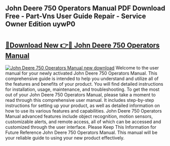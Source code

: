 ## John Deere 750 Operators Manual PDF Download Free - Part-Vns User Guide Repair - Service Owner Edition uywP0

# <h2><a href="http://bc85890.oget.top/?id=John+Deere+750+Operators+Manual">🔗Download New 👉🔴 John Deere 750 Operators Manual</a></h2>

[![John Deere 750 Operators Manual new download](https://i.imgur.com/5g1atiW.png)](http://bc85890.oget.top/?id=John+Deere+750+Operators+Manual)
Welcome to the user manual for your newly activated John Deere 750 Operators Manual. This comprehensive guide is intended to help you understand and utilize all of the features and benefits of your product. You will find detailed instructions for installation, usage, maintenance, and troubleshooting. To get the most out of your John Deere 750 Operators Manual, please take a moment to read through this comprehensive user manual. It includes step-by-step instructions for setting up your product, as well as detailed information on how to use its various features and capabilities. John Deere 750 Operators Manual advanced features include object recognition, motion sensors, customizable alerts, and remote access, all of which can be accessed and customized through the user interface. Please Keep This Information for Future Reference John Deere 750 Operators Manual. This manual will be your reliable guide to using your new product effectively.
